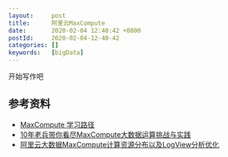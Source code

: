 ```yaml
---
layout:     post
title:      阿里云MaxCompute
date:       2020-02-04 12:40:42 +0800
postId:     2020-02-04-12-40-42
categories: []
keywords:   [bigData]
---
```


开始写作吧

## 参考资料

* [MaxCompute 学习路径](https://help.aliyun.com/learn/learningpath/maxcompute.html?spm=a2c4g.11174283.2.4.6f02590eo0XPhg)
* [10年老兵带你看尽MaxCompute大数据运算挑战与实践](https://yq.aliyun.com/articles/60884)
* [阿里云大数据MaxCompute计算资源分布以及LogView分析优化](https://yq.aliyun.com/articles/79704)

